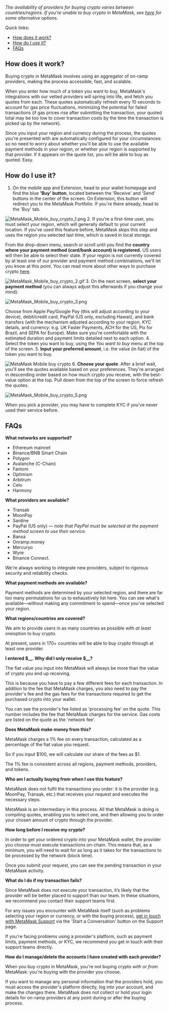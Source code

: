 *The availability of providers for buying crypto varies between countries/regions. If you're unable to buy crypto in MetaMask, see [here](https://support.metamask.io/hc/en-us/articles/4863623238683) for some alternative options.*


Quick links:


* [How does it work?](#h_01G1R6YS963SFK81VXHM6SRZFJ)
* [How do I use it?](#h_01G1R6YZ5FZ87RD2NVHGWNM0NM)
* [FAQs](#h_01G1R6Z5C9XTKJM8VTG3DT7G3A)


How does it work?
-----------------


Buying crypto in MetaMask involves using an aggregator of on-ramp providers, making the process accessible, fast, and scalable.


When you enter how much of a token you want to buy, MetaMask's integrations with our vetted providers will spring into life, and fetch you quotes from each. These quotes automatically refresh every 10 seconds to account for gas price fluctuations, minimizing the potential for failed transactions (if gas prices rise after submitting the transaction, your quoted total may be too low to cover transaction costs by the time the transaction is picked up by the network). 


Since you input your region and currency during the process, the quotes you're presented with are automatically configured for your circumstances: so no need to worry about whether you'll be able to use the available payment methods in your region, or whether your region is supported by that provider. If it appears on the quote list, you will be able to buy as quoted. Easy. 


How do I use it?
----------------


1. On the mobile app and Extension, head to your wallet homepage and find the blue **'Buy' button**, located between the 'Receive' and 'Send' buttons in the center of the screen. On Extension, this button will redirect you to the MetaMask Portfolio. If you're there already, head to the 'Buy' tab.


![MetaMask_Mobile_buy_crypto_1.png](https://support.metamask.io/hc/article_attachments/13153328868123)
2. If you're a first-time user, you must select your region, which will generally default to your current location. If you've used this feature before, MetaMask skips this step and uses the region you selected last time, which is saved in local storage.


From the drop-down menu, search or scroll until you find the **country where your payment method (card/bank account) is registered.** US users will then be able to select their state. If your region is not currently covered by at least one of our provider and payment method combinations, we'll let you know at this point. You can read more about other ways to purchase crypto [here](https://support.metamask.io/hc/en-us/articles/4863623238683). 


![MetaMask_Mobile_buy_crypto_2.gif](https://support.metamask.io/hc/article_attachments/13153486316827)
3. On the next screen, **select your payment method** (you can always adjust this afterwards if you change your mind):


![MetaMask_Mobile_buy_crypto_3.png](https://support.metamask.io/hc/article_attachments/13153397677083)


Choose from Apple Pay/Google Pay (this will adjust according to your device), debit/credit card, PayPal (US only, excluding Hawaii), and bank transfers (with the mechanism adjusted according to your region, KYC details, and currency: e.g. UK Faster Payments, ACH for the US, Pix for Brazil, and SEPA for Europe). Make sure you're comfortable with the estimated duration and payment limits detailed next to each option.
4. Select the token you want to buy, using the *You want to buy* menu at the top of the screen.
5. **Input your preferred amount**, i.e. the value (in fiat) of the token you want to buy.


![MetaMask Mobile buy crypto](https://support.metamask.io/hc/article_attachments/13153400850971)
6. **Choose your quote**. After a brief wait, you'll see the quotes available based on your preferences. They're arranged in descending order based on how much crypto you receive, with the best-value option at the top. Pull down from the top of the screen to force refresh the quotes.


![MetaMask_Mobile_buy_crypto_5.png](https://support.metamask.io/hc/article_attachments/13153403446555)


When you pick a provider, you may have to complete KYC if you've never used their service before.


FAQs
----




**What networks are supported?**

* Ethereum mainnet
* Binance/BNB Smart Chain
* Polygon
* Avalanche (C-Chain)
* Fantom
* Optimism
* Arbitrum
* Celo
* Harmony





**What providers are available?**

* Transak
* MoonPay
* Sardine
* PayPal (US only) — *note that PayPal must be selected at the payment method screen to use their service.*
* Banxa
* Onramp.money
* Mercuryo
* Wyre
* Binance Connect.


We're always working to integrate new providers, subject to rigorous security and reliability checks.





**What payment methods are available?**

Payment methods are determined by your selected region, and there are far too many permutations for us to exhaustively list here. You can see what's available—without making any commitment to spend—once you've selected your region.





**What regions/countries are covered?**

We aim to provide users in as many countries as possible with *at least one*option to buy crypto. 


At present, users in 170+ countries will be able to buy crypto through at least one provider.





**I entered $\_\_. Why did I only receive $\_\_?**

The fiat value you input into MetaMask will always be more than the value of crypto you end up receiving.


This is because you have to pay a few different fees for each transaction. In addition to the fee that MetaMask charges, you also need to pay the provider's fee and the gas fees for the transactions required to get the purchased crypto into your wallet.


You can see the provider's fee listed as 'processing fee' on the quote. This number includes the fee that MetaMask charges for the service. Gas costs are listed on the quote as the 'network fee'.





**Does MetaMask make money from this?**

MetaMask charges a 1% fee on every transaction, calculated as a percentage of the fiat value you request.


So if you input $100, we will calculate our share of the fees as $1.


The 1% fee is consistent across all regions, payment methods, providers, and tokens.





**Who am I actually buying from when I use this feature?**

MetaMask does not fulfil the transactions you order: it is the provider (e.g. MoonPay, Transak, etc.) that receives your request and executes the necessary steps.


MetaMask is an intermediary in this process. All that MetaMask is doing is compiling quotes, enabling you to select one, and then allowing you to order your chosen amount of crypto through the provider.





**How long before I receive my crypto?**

In order to get your ordered crypto into your MetaMask wallet, the provider you choose must execute transactions on-chain. This means that, as a minimum, you will need to wait for as long as it takes for the transactions to be processed by the network (block time).


Once you submit your request, you can see the pending transaction in your MetaMask activity.





**What do I do if my transaction fails?**

Since MetaMask does not execute your transaction, it’s likely that the provider will be better placed to support than our team. In these situations, we recommend you contact their support teams first.


For any issues you encounter with MetaMask itself (such as problems selecting your region or currency, or with the buying process), [get in touch with MetaMask Support](https://support.metamask.io/hc/en-us/articles/360058969391) via the 'Start a Conversation' button on the Support page.


If you're facing problems using a provider's platform, such as payment limits, payment methods, or KYC, we recommend you get in touch with their support teams directly.





**How do I manage/delete the accounts I have created with each provider?**

When you buy crypto in MetaMask, you're not buying crypto *with* or *from* MetaMask: you're buying with the provider you choose.


If you want to manage any personal information that the providers hold, you must access the provider's platform directly, log into your account, and make the changes there. MetaMask does not collect or hold your login details for on-ramp providers at any point during or after the buying process.




